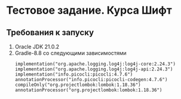 # Тестовое задание. Курса Шифт
## Требования к запуску
1. Oracle JDK 21.0.2
2. Gradle-8.8 со следующими зависимостями
      ```language-groovy
      implementation("org.apache.logging.log4j:log4j-core:2.24.3")
      implementation("org.apache.logging.log4j:log4j-api:2.24.3")
      implementation("info.picocli:picocli:4.7.6")
      annotationProcessor("info.picocli:picocli-codegen:4.7.6")
      compileOnly("org.projectlombok:lombok:1.18.36")
      annotationProcessor("org.projectlombok:lombok:1.18.36")
      ```
